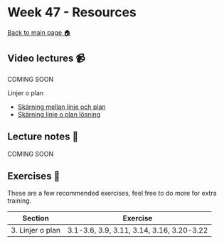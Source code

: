 # Week 47 - Resources

[Back to main page :house:](https://github.com/kokchun/Linjar-algebra-21)

## Video lectures :video_camera:

COMING SOON

Linjer o plan

- [Skärning mellan linje och plan](https://www.youtube.com/watch?v=mgBxXGzlYKo)
- [Skärning linje o plan lösning](https://www.youtube.com/watch?v=mgBxXGzlYKo)

## Lecture notes :book:

COMING SOON

## Exercises :running:

These are a few recommended exercises, feel free to do more for extra training.

| Section          | Exercise                                  |
| ---------------- | ----------------------------------------- |
| 3. Linjer o plan | 3.1-3.6, 3.9, 3.11, 3.14, 3.16, 3.20-3.22 |

